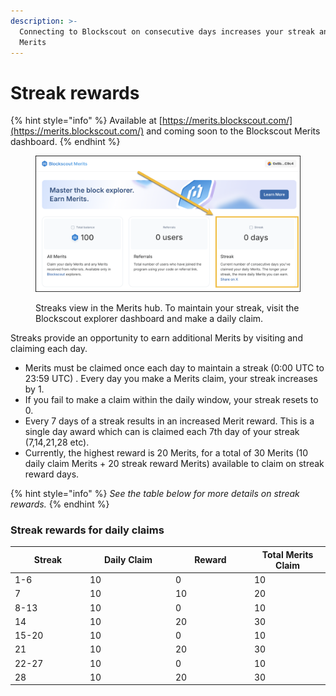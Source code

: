 ```yaml
---
description: >-
  Connecting to Blockscout on consecutive days increases your streak and your
  Merits
---
```


# Streak rewards

{% hint style="info" %}
Available at [https://merits.blockscout.com/](https://merits.blockscout.com/) and coming soon to the Blockscout Merits dashboard.
{% endhint %}

<figure><img src="../../.gitbook/assets/merits-hub.png" alt=""><figcaption><p>Streaks view in the Merits hub. To maintain your streak, visit the Blockscout explorer dashboard and make a daily claim.</p></figcaption></figure>

Streaks provide an opportunity to earn additional Merits by visiting and claiming each day.&#x20;

* Merits must be claimed once each day to maintain a streak (0:00 UTC to 23:59 UTC) . Every day you make a Merits claim, your streak increases by 1.&#x20;
* If you fail to make a claim within the daily window, your streak resets to 0.&#x20;
* Every 7 days of a streak results in an increased Merit reward. This is a single day award which can is claimed each 7th day of your streak (7,14,21,28 etc).&#x20;
* Currently, the highest reward is 20 Merits, for a total of 30 Merits (10 daily claim Merits + 20 streak reward Merits) available to claim on streak reward days.

{% hint style="info" %}
_See the table below for more details on streak rewards._
{% endhint %}

### Streak rewards for daily claims

<table><thead><tr><th width="106">Streak</th><th width="123">Daily Claim</th><th width="112">Reward</th><th>Total Merits Claim</th></tr></thead><tbody><tr><td>1-6</td><td>10</td><td>0</td><td>10</td></tr><tr><td>7</td><td>10</td><td>10</td><td>20</td></tr><tr><td>8-13</td><td>10</td><td>0</td><td>10</td></tr><tr><td>14</td><td>10</td><td>20</td><td>30</td></tr><tr><td>15-20</td><td>10</td><td>0</td><td>10</td></tr><tr><td>21</td><td>10</td><td>20</td><td>30</td></tr><tr><td>22-27</td><td>10</td><td>0</td><td>10</td></tr><tr><td>28</td><td>10</td><td>20</td><td>30</td></tr></tbody></table>

